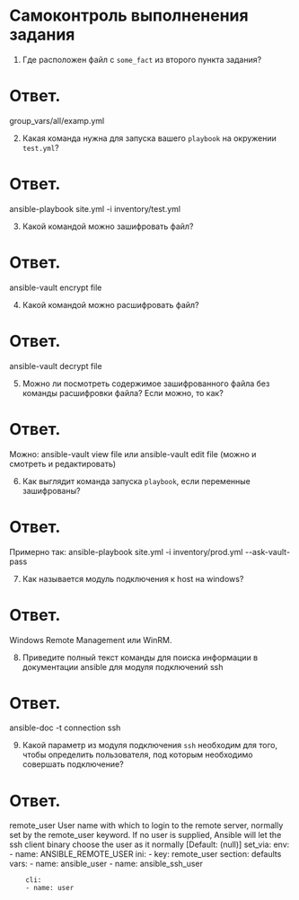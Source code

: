 # Самоконтроль выполненения задания

1. Где расположен файл с `some_fact` из второго пункта задания?

# Ответ.
group_vars/all/examp.yml


2. Какая команда нужна для запуска вашего `playbook` на окружении `test.yml`?

# Ответ.
ansible-playbook site.yml -i inventory/test.yml


3. Какой командой можно зашифровать файл?

# Ответ.
ansible-vault encrypt file


4. Какой командой можно расшифровать файл?

# Ответ.
ansible-vault decrypt file


5. Можно ли посмотреть содержимое зашифрованного файла без команды расшифровки файла? Если можно, то как?

# Ответ.
Можно: 
ansible-vault view file или ansible-vault edit file (можно и смотреть и редактировать)


6. Как выглядит команда запуска `playbook`, если переменные зашифрованы?

# Ответ.
Примерно так: 
ansible-playbook site.yml -i inventory/prod.yml --ask-vault-pass


7. Как называется модуль подключения к host на windows?

# Ответ.
Windows Remote Management или WinRM. 

 
8. Приведите полный текст команды для поиска информации в документации ansible для модуля подключений ssh

# Ответ.
ansible-doc -t connection ssh


9. Какой параметр из модуля подключения `ssh` необходим для того, чтобы определить пользователя, под которым необходимо совершать подключение?

# Ответ.

remote_user
        User name with which to login to the remote server, normally set by the remote_user keyword.
        If no user is supplied, Ansible will let the ssh client binary choose the user as it normally
        [Default: (null)]
        set_via:
          env:
          - name: ANSIBLE_REMOTE_USER
          ini:
          - key: remote_user
            section: defaults
          vars:
          - name: ansible_user
          - name: ansible_ssh_user
        
        cli:
        - name: user

